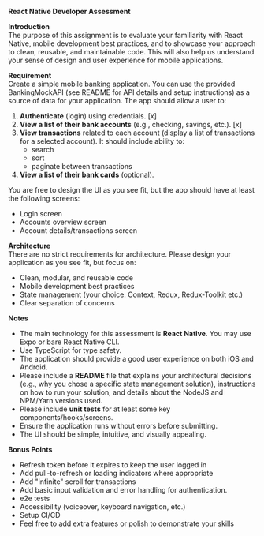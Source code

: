 **React Native Developer Assessment**

**Introduction**  
The purpose of this assignment is to evaluate your familiarity with React Native, mobile development best practices, and to showcase your approach to clean, reusable, and maintainable code. This will also help us understand your sense of design and user experience for mobile applications.

**Requirement**  
Create a simple mobile banking application.
You can use the provided BankingMockAPI (see README for API details and setup instructions) as a source of data for your application. The app should allow a user to:

1. **Authenticate** (login) using credentials. [x]
2. **View a list of their bank accounts** (e.g., checking, savings, etc.). [x]
3. **View transactions** related to each account (display a list of transactions for a selected account). It should include ability to:
   - search
   - sort
   - paginate between transactions
4. **View a list of their bank cards** (optional).

You are free to design the UI as you see fit, but the app should have at least the following screens:

- Login screen
- Accounts overview screen
- Account details/transactions screen

**Architecture**  
There are no strict requirements for architecture. Please design your application as you see fit, but focus on:

- Clean, modular, and reusable code
- Mobile development best practices
- State management (your choice: Context, Redux, Redux-Toolkit etc.)
- Clear separation of concerns

**Notes**

- The main technology for this assessment is **React Native**. You may use Expo or bare React Native CLI.
- Use TypeScript for type safety.
- The application should provide a good user experience on both iOS and Android.
- Please include a **README** file that explains your architectural decisions (e.g., why you chose a specific state management solution), instructions on how to run your solution, and details about the NodeJS and NPM/Yarn versions used.
- Please include **unit tests** for at least some key components/hooks/screens.
- Ensure the application runs without errors before submitting.
- The UI should be simple, intuitive, and visually appealing.

**Bonus Points**

- Refresh token before it expires to keep the user logged in
- Add pull-to-refresh or loading indicators where appropriate
- Add "infinite" scroll for transactions
- Add basic input validation and error handling for authentication.
- e2e tests
- Accessibility (voiceover, keyboard navigation, etc.)
- Setup CI/CD
- Feel free to add extra features or polish to demonstrate your skills
